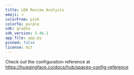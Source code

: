 ```yaml
---
title: LDA Review Analysis
emoji: 🔥
colorFrom: pink
colorTo: purple
sdk: gradio
sdk_version: 5.46.1
app_file: app.py
pinned: false
license: mit
---
```


Check out the configuration reference at https://huggingface.co/docs/hub/spaces-config-reference
